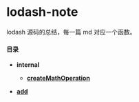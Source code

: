 # lodash-note

lodash 源码的总结，每一篇 md 对应一个函数。

#### 目录

- **internal**

  - **[createMathOperation](./createMathOperation.md)**

- **[add](./add.md)**
